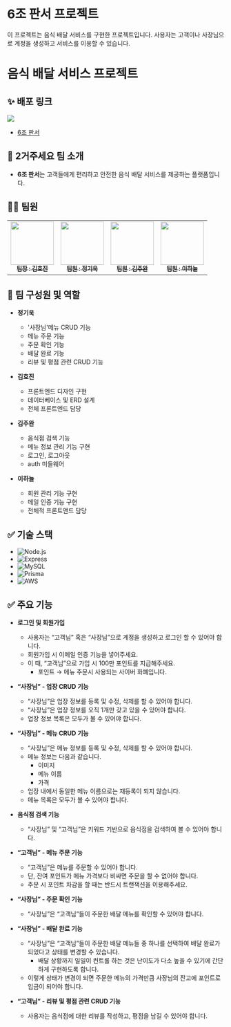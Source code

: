 # 6조 판서 프로젝트

이 프로젝트는 음식 배달 서비스를 구현한 프로젝트입니다. 사용자는 고객이나 사장님으로 계정을 생성하고 서비스를 이용할 수 있습니다.

# 음식 배달 서비스 프로젝트

## ✨ 배포 링크

<img src="https://velog.velcdn.com/images/jgw987/post/b7706a8a-8fba-469a-a8fa-37dfde61627e/image.png">

- [6조 판서](http://3.36.57.206:3333) <!-- 배포 링크 추가 -->

## 👋 2거주세요 팀 소개

- **6조 판서**는 고객들에게 편리하고 안전한 음식 배달 서비스를 제공하는 플랫폼입니다.

## 👨‍💻 팀원

<table>
  <tbody>
    <tr>
      <td align="center"><a href="https://github.com/hyojinkim2028"><img src="https://avatars.githubusercontent.com/u/134348257?v=4" width="100px;" alt=""/><br /><sub><b> 팀장 : 김효진 </b></sub></a><br /></td>
      <td align="center"><a href=https://github.com/heyfuxkingcheez"><img src="https://avatars.githubusercontent.com/u/143869354?v=4" width="100px;" alt=""/><br /><sub><b> 팀원 : 정기욱 </b></sub></a><br /></td>
      <td align="center"><a href="https://github.com/nugabah"><img src="https://avatars.githubusercontent.com/u/145971774?v=4" width="100px;" alt=""/><br /><sub><b> 팀원 : 김주완 </b></sub></a><br /></td>
      <td align="center"><a href="https://github.com/halbebe"><img src="https://avatars.githubusercontent.com/u/146915373?v=4" width="100px;" alt=""/><br /><sub><b> 팀원 : 이하늘 </b></sub></a><br /></td>
    </tr>
  </tbody>
</table>

## 👥 팀 구성원 및 역할

- **정기욱**

  - '사장님'메뉴 CRUD 기능
  - 메뉴 주문 기능
  - 주문 확인 기능
  - 배달 완료 기능
  - 리뷰 및 평점 관련 CRUD 기능

- **김효진**

  - 프론트엔드 디자인 구현
  - 데이터베이스 및 ERD 설계
  - 전체 프론트엔드 담당

- **김주완**

  - 음식점 검색 기능
  - 메뉴 정보 관리 기능 구현
  - 로그인, 로그아웃
  - auth 미들웨어

- **이하늘**

  - 회원 관리 기능 구현
  - 메일 인증 기능 구현
  - 전체적 프론트앤드 담당

## ✅ 기술 스택

<!-- 프로젝트에 사용된 기술 스택을 나열 -->

- ![Node.js](https://img.shields.io/badge/node.js-339933?style=for-the-badge&logo=Node.js&logoColor=white)
- ![Express](https://img.shields.io/badge/express-000000?style=for-the-badge&logo=express&logoColor=white)
- ![MySQL](https://img.shields.io/badge/mysql-4479A1?style=for-the-badge&logo=mysql&logoColor=white)
- ![Prisma](https://img.shields.io/badge/Prisma-2D3748?style=for-the-badge&logo=prisma&logoColor=white)
- ![AWS](https://img.shields.io/badge/amazonaws-232F3E?style=for-the-badge&logo=amazonaws&logoColor=white)

## ✅ 주요 기능

- **로그인 및 회원가입**

  - 사용자는 “고객님” 혹은 “사장님”으로 계정을 생성하고 로그인 할 수 있어야 합니다.
  - 회원가입 시 이메일 인증 기능을 넣어주세요.
  - 이 때, “고객님”으로 가입 시 100만 포인트를 지급해주세요.
    - 포인트 → 메뉴 주문시 사용되는 사이버 화폐입니다.

- **“사장님” - 업장 CRUD 기능**

  - “사장님”은 업장 정보를 등록 및 수정, 삭제를 할 수 있어야 합니다.
  - “사장님”은 업장 정보를 오직 1개만 갖고 있을 수 있어야 합니다.
  - 업장 정보 목록은 모두가 볼 수 있어야 합니다.

- **“사장님” - 메뉴 CRUD 기능**

  - “사장님”은 메뉴 정보를 등록 및 수정, 삭제를 할 수 있어야 합니다.
  - 메뉴 정보는 다음과 같습니다.
    - 이미지
    - 메뉴 이름
    - 가격
  - 업장 내에서 동일한 메뉴 이름으로는 재등록이 되지 않습니다.
  - 메뉴 목록은 모두가 볼 수 있어야 합니다.

- **음식점 검색 기능**

  - “사장님” 및 “고객님”은 키워드 기반으로 음식점을 검색하여 볼 수 있어야 합니다.

- **“고객님” - 메뉴 주문 기능**

  - “고객님”은 메뉴를 주문할 수 있어야 합니다.
  - 단, 잔여 포인트가 메뉴 가격보다 비싸면 주문을 할 수 없어야 합니다.
  - 주문 시 포인트 차감을 할 때는 반드시 트랜잭션을 이용해주세요.

- **“사장님” - 주문 확인 기능**

  - “사장님”은 “고객님”들이 주문한 배달 메뉴를 확인할 수 있어야 합니다.

- **“사장님” - 배달 완료 기능**

  - “사장님”은 “고객님”들이 주문한 배달 메뉴들 중 하나를 선택하여 배달 완료가 되었다고 상태를 변경할 수 있습니다.
    - 배달 상황까지 일일이 컨트롤 하는 것은 난이도가 다소 높을 수 있기에 간단하게 구현하도록 합니다.
  - 이렇게 상태가 변경이 되면 주문한 메뉴의 가격만큼 사장님의 잔고에 포인트로 입금이 되어야 합니다.

- **“고객님” - 리뷰 및 평점 관련 CRUD 기능**
  - 사용자는 음식점에 대한 리뷰를 작성하고, 평점을 남길 수 있어야 합니다.
